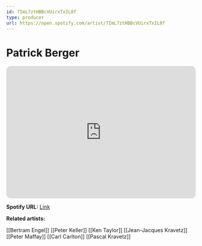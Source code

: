 ```yaml
---
id: 7ImL7ztHBBcVUirxTxIL8f
type: producer
url: https://open.spotify.com/artist/7ImL7ztHBBcVUirxTxIL8f
---
```

# Patrick Berger

<iframe style="border-radius:12px" src="https://open.spotify.com/embed/artist/7ImL7ztHBBcVUirxTxIL8f" width="100%" height="352" frameBorder="0" allowfullscreen="" allow="autoplay; clipboard-write; encrypted-media; fullscreen; picture-in-picture" loading="lazy"></iframe>

**Spotify URL:** [Link](https://open.spotify.com/artist/7ImL7ztHBBcVUirxTxIL8f)

**Related artists:**

[[Bertram Engel]]
[[Peter Keller]]
[[Ken Taylor]]
[[Jean-Jacques Kravetz]]
[[Peter Maffay]]
[[Carl Carlton]]
[[Pascal Kravetz]]
